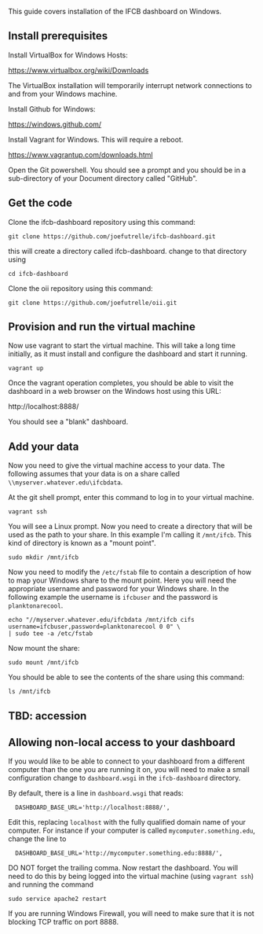 This guide covers installation of the IFCB dashboard on Windows.

## Install prerequisites

Install VirtualBox for Windows Hosts:

https://www.virtualbox.org/wiki/Downloads

The VirtualBox installation will temporarily interrupt network connections to and from your Windows machine.

Install Github for Windows:

https://windows.github.com/

Install Vagrant for Windows. This will require a reboot.

https://www.vagrantup.com/downloads.html

Open the Git powershell. You should see a prompt and you should be in a sub-directory of your Document directory called "GitHub".

## Get the code

Clone the ifcb-dashboard repository using this command:

```
git clone https://github.com/joefutrelle/ifcb-dashboard.git
```

this will create a directory called ifcb-dashboard. change to that directory using

```
cd ifcb-dashboard
```

Clone the oii repository using this command:

```
git clone https://github.com/joefutrelle/oii.git
```

## Provision and run the virtual machine

Now use vagrant to start the virtual machine. This will take a long time initially, as it must install and configure the dashboard and start it running.

```
vagrant up
```

Once the vagrant operation completes, you should be able to visit the dashboard in a web browser on the Windows host using this URL:

http://localhost:8888/

You should see a "blank" dashboard.

## Add your data

Now you need to give the virtual machine access to your data. The following assumes that your data is on a share called `\\myserver.whatever.edu\ifcbdata`.

At the git shell prompt, enter this command to log in to your virtual machine.

```
vagrant ssh
```

You will see a Linux prompt. Now you need to create a directory that will be used as the path to your share. In this example I'm calling it `/mnt/ifcb`. This kind of directory is known as a "mount point".

```
sudo mkdir /mnt/ifcb
```

Now you need to modify the `/etc/fstab` file to contain a description of how to map your Windows share to the mount point. Here you will need the appropriate username and password for your Windows share. In the following example the username is `ifcbuser` and the password is `planktonarecool`.

```
echo "//myserver.whatever.edu/ifcbdata /mnt/ifcb cifs username=ifcbuser,password=planktonarecool 0 0" \
| sudo tee -a /etc/fstab
```

Now mount the share:

```
sudo mount /mnt/ifcb
```

You should be able to see the contents of the share using this command:

```
ls /mnt/ifcb
```

## TBD: accession

## Allowing non-local access to your dashboard

If you would like to be able to connect to your dashboard from a different computer than the one you are running it on, you will need to make a small configuration change to `dashboard.wsgi` in the `ifcb-dashboard` directory.

By default, there is a line in `dashboard.wsgi` that reads:

```
  DASHBOARD_BASE_URL='http://localhost:8888/',
```

Edit this, replacing `localhost` with the fully qualified domain name of your computer. For instance if your computer is called `mycomputer.something.edu`, change the line to

```
  DASHBOARD_BASE_URL='http://mycomputer.something.edu:8888/',
```

DO NOT forget the trailing comma. Now restart the dashboard. You will need to do this by being logged into the virtual machine (using `vagrant ssh`) and running the command

```
sudo service apache2 restart
```

If you are running Windows Firewall, you will need to make sure that it is not blocking TCP traffic on port 8888.